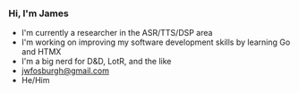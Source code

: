 ### Hi, I'm James
- I'm currently a researcher in the ASR/TTS/DSP area
- I'm working on improving my software development skills by learning Go and HTMX
- I'm a big nerd for D&D, LotR, and the like
- jwfosburgh@gmail.com
- He/Him

<!--
**jfosburgh/jfosburgh** is a ✨ _special_ ✨ repository because its `README.md` (this file) appears on your GitHub profile.

Here are some ideas to get you started:

- 🔭 I’m currently working on ...
- 🌱 I’m currently learning ...
- 👯 I’m looking to collaborate on ...
- 🤔 I’m looking for help with ...
- 💬 Ask me about ...
- 📫 How to reach me: ...
- 😄 Pronouns: ...
- ⚡ Fun fact: ...
-->
